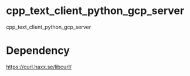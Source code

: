 # cpp_text_client_python_gcp_server
cpp_text_client_python_gcp_server

# Dependency

https://curl.haxx.se/libcurl/
